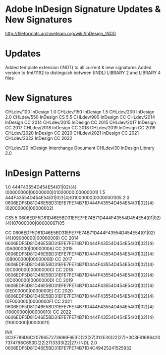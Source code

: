 # Adobe InDesign Signature Updates & New Signatures
http://fileformats.archiveteam.org/wiki/InDesign_INDD

# Updates

Added template extension (INDT) to all current & new signatures
Added version to fmt/1192 to distinguish between (INDL) LIBRARY 2 and LIBRARY 4 files

# New Signatures

CHLdev/100 InDesign 1.0
CHLdev/150 InDesign 1.5
CHLdev/200 InDesign 2.0
CHLdev/550 InDesign CS 5.5
CHLdev/900 InDesign CC
CHLdev/2014 InDesign CC 2014
CHLdev/2015 InDesign CC 2015
CHLdev/2017 InDesign CC 2017
CHLdev/2018 InDesign CC 2018
CHLdev/2019 InDesign CC 2019
CHLdev/2020 InDesign CC 2020
CHLdev/2021 InDesign CC 2021
CHLdev/2022 InDesign CC 2022

CHLdev/20 InDesign Interchange Document
CHLdev/30 InDesign Library 2.0


# InDesign Patterns

1.0 444F43554D454E54(01|02){4}(00000000|00000000|01000000|00000001)
1.5 444F43554D454E54(01|02){4}(01000000|00000001)05
2.0 0606EDF5D81D46E5BD31EFE7FE74B71D444F43554D454E54(01|02){4}(02000000|00000002)

CS5.5	0606EDF5D81D46E5BD31EFE7FE74B71D444F43554D454E54(01|02){4}(07000000|00000007)05

CC 0606EDF5D81D46E5BD31EFE7FE74B71D444F43554D454E54(01|02){4}(09000000|00000009)
CC 2014 0606EDF5D81D46E5BD31EFE7FE74B71D444F43554D454E54(01|02){4}(0A000000|0000000A)
CC 2015 0606EDF5D81D46E5BD31EFE7FE74B71D444F43554D454E54(01|02){4}(0B000000|0000000B)
CC 2017 0606EDF5D81D46E5BD31EFE7FE74B71D444F43554D454E54(01|02){4}(0C000000|0000000C)
CC 2018 0606EDF5D81D46E5BD31EFE7FE74B71D444F43554D454E54(01|02){4}(0D000000|0000000D)
CC 2019 0606EDF5D81D46E5BD31EFE7FE74B71D444F43554D454E54(01|02){4}(0E000000|0000000E)
CC 2020 0606EDF5D81D46E5BD31EFE7FE74B71D444F43554D454E54(01|02){4}(0F000000|0000000F)
CC 2021 0606EDF5D81D46E5BD31EFE7FE74B71D444F43554D454E54(01|02){4}(10000000|00000010)
CC 2022 0606EDF5D81D46E5BD31EFE7FE74B71D444F43554D454E54(01|02){4}(11000000|00000011)

INX 3C3F786D6C2076657273696F6E3D(22|27)312E30(22|27)*3C3F616964207374796C653D(22|27)3333(22|27)
INDL 2.0 0606EDF5D81D46E5BD31EFE7FE74B71D4C49425241525932
